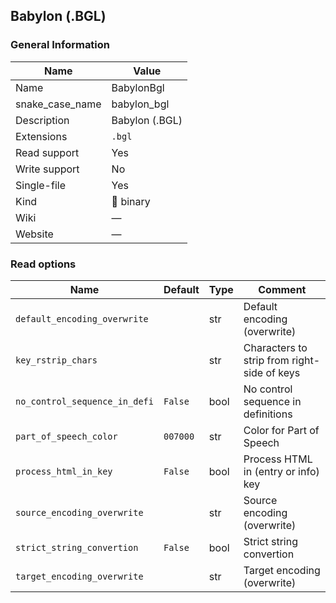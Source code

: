 
## Babylon (.BGL) ##

### General Information ###
Name | Value
---- | -------
Name | BabylonBgl
snake_case_name | babylon_bgl
Description | Babylon (.BGL)
Extensions | `.bgl`
Read support | Yes
Write support | No
Single-file | Yes
Kind | 🔢 binary
Wiki | ―
Website | ―


### Read options ###
Name | Default | Type | Comment
---- | ------- | ---- | -------
`default_encoding_overwrite` |  | str | Default encoding (overwrite)
`key_rstrip_chars` |  | str | Characters to strip from right-side of keys
`no_control_sequence_in_defi` | `False` | bool | No control sequence in definitions
`part_of_speech_color` | `007000` | str | Color for Part of Speech
`process_html_in_key` | `False` | bool | Process HTML in (entry or info) key
`source_encoding_overwrite` |  | str | Source encoding (overwrite)
`strict_string_convertion` | `False` | bool | Strict string convertion
`target_encoding_overwrite` |  | str | Target encoding (overwrite)

